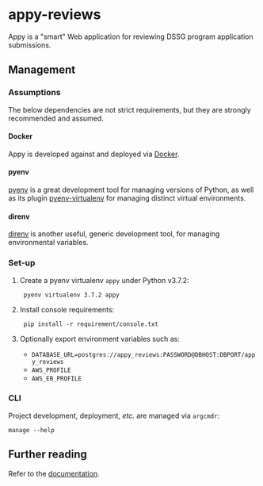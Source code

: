 # appy-reviews

Appy is a "smart" Web application for reviewing DSSG program application submissions.

## Management

### Assumptions

The below dependencies are not strict requirements, but they are strongly recommended and assumed.

#### Docker

Appy is developed against and deployed via [Docker](https://www.docker.com/).

#### pyenv

[pyenv](https://github.com/pyenv/pyenv) is a great development tool for managing versions of Python, as well as its plugin [pyenv-virtualenv](https://github.com/pyenv/pyenv-virtualenv) for managing distinct virtual environments.

#### direnv

[direnv](https://direnv.net/) is another useful, generic development tool, for managing environmental variables.

### Set-up

1. Create a pyenv virtualenv `appy` under Python v3.7.2:

        pyenv virtualenv 3.7.2 appy

1. Install console requirements:

        pip install -r requirement/console.txt

1. Optionally export environment variables such as:

    * `DATABASE_URL=postgres://appy_reviews:PASSWORD@DBHOST:DBPORT/appy_reviews`
    * `AWS_PROFILE`
    * `AWS_EB_PROFILE`

### CLI

Project development, deployment, _etc._ are managed via `argcmdr`:

    manage --help

## Further reading

Refer to the [documentation](doc/).
